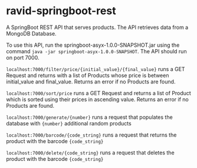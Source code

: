 # ravid-springboot-rest
A SpringBoot REST API that serves products. The API retrieves data from a MongoDB Database.

To use this API, run the springboot-asyx-1.0.0-SNAPSHOT.jar using the command ```java -jar springboot-asyx-1.0.0-SNAPSHOT```. The API should run on port 7000.

```localhost:7000/filter/price/{initial_value}/{final_value}``` runs a GET Request and returns with a list of Products whose price is between initial_value and final_value. Returns an error if no Products are found.

```localhost:7000/sort/price``` runs a GET Request and returns a list of Product which is sorted using their prices in ascending value. Returns an error if no Products are found.

```localhost:7000/generate/{number}``` runs a request that populates the database with ```{number}``` additional random products

```localhost:7000/barcode/{code_string}``` runs a request that returns the product with the barcode ```{code_string}```

```localhost:7000/delete/{code_string}``` runs a request that deletes the product with the barcode ```{code_string}```

